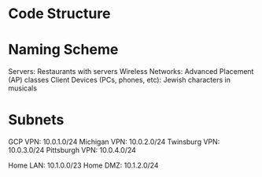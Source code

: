 # Code Structure



# Naming Scheme

Servers: Restaurants with servers
Wireless Networks: Advanced Placement (AP) classes
Client Devices (PCs, phones, etc): Jewish characters in musicals

# Subnets

GCP VPN: 10.0.1.0/24
Michigan VPN: 10.0.2.0/24
Twinsburg VPN: 10.0.3.0/24
Pittsburgh VPN: 10.0.4.0/24

Home LAN: 10.1.0.0/23
Home DMZ: 10.1.2.0/24